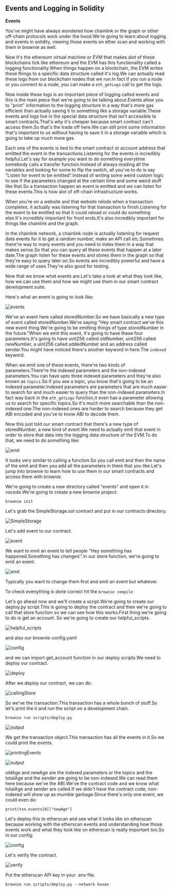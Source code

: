 ## Events and Logging in Solidity

**Events**

You've might have always wondered how chainlink or the graph or other off-chain protocols work under the hood.We're going to learn about logging and events in solidity, viewing those events on ether scan and working with them in brownie as well.

Now it's the ethereum virtual machine or EVM that makes alot of these blockchains tick like ethereum and the EVM has this functionality called a logging functionality.When things happen on a blockchain, the EVM writes these things to a specific data structure called it's log.We can actually read these logs from our blockchain nodes that we run.In fact if you run a node or you connect to a node, you can make a `eth_getLogs` call to get the logs.

Now inside these logs is an important piece of logging called events and this is the main piece that we're going to be talking about.Events allow you to "print" information to the logging structure in a way that's more gas efficient than actually saving it to something like a storage variable.These events and logs live in the special data structure that isn't accessible to smart contracts.That's why it's cheaper because smart contract can't access them.So that's the trade off here.We can still print some information that's important to us without having to save it in a storage variable which is going to take up much more gas.

Each one of the events is tied to the smart contract or account address that emitted the event in the transactions.Listening for the events is incredibly helpful.Let's say for example you want to do something everytime somebody calls a transfer function.Instead of always reading all the variables and looking for some to flip the switch, all you've to do is say "Listen for event to be emitted".Instead of writing some weird custom logic to see if the parameters changed at the certain time and some weird stuff like that.So a transaction happen an event is emitted and we can listen for these events.This is how alot of off-chain infrastructure works.

When you're on a website and that website relods when a transaction completes, it actually was listening for that transaction to finish.Listening for the event to be emitted so that it could reload or could do something else.It's incredibly important for front ends.It's also incredibly important for things like chainlink and the graph.

In the chainlink network, a chainlink node is actually listening for request data events for it to get a random number, make an API call etc.Sometimes there're way to many events and you need to index them in a way that makes sense.So that you can query all these events that happen at a later date.The graph listen for these events and stores them in the graph so that they're easy to query later on.So events are incredibly powerful and have a wide range of uses.They're also good for testing.

Now that we know what events are.Let's take a look at what they look like, how we can use them and how we might use them in our smart contract development suite.

Here's what an event is going to look like:

![events](Images/m1.png)

We've an event here called storedNumber.So we have basically a new type of event called storedNumber.We're saying "Hey smart contract we've this new event thing.We're going to be emitting things of type storedNumber in the future."When we emit this event, it's going to have these four parameters.It's going to have uint256 called oldNumber, uint256 called newNumber, a uint256 called addedNumber and an address called sender.You might have noticed there's another keyword in here.The `indexed` keyword.

When we emit one of these events, there're two kinds of parameters.There're the indexed parameters and the non-indexed parameters.You can have upto three indexed parameters and they're also known as `topics`.So if you see a topic, you know that's going to be an indexed parameter.Indexed parameters are parameters that are much easier to search for and much easier to query than the non-indexed parameters.In fact way back in the `eth_getLogs` function,it even has a parameter allowing us to search for specific topics.So it's much more searchable than the non-indexed one.The non-indexed ones are harder to search because they get ABI encoded and you've to know ABI to decode them.

Now this just told our smart contract that there's a new type of storedNumber, a new kind of event.We need to actually emit that event in order to store that data into the logging data structure of the EVM.To do that, we need to do something like:

![emit](Images/m2.png)

It looks very similar to calling a function.So you call emit and then the name of the emit and then you add all the parameters in there that you like.Let's jump into brownie to learn how to use them in our smart contracts and access them with brownie.

We're going to create a new directory called "events" and open it in vscode.We're going to create a new brownie project:

`brownie init`

Let's grab the SimpleStorage.sol contract and put in our contracts directory.

![SimpleStorage](Images/m3.png)

Let's add event to our contract.

![event](m4.png)

We want to emit an event to tell people "Hey something has happened.Something has changed.".In our store function, we're going to emit an event.

![emit](m5.png)

Typically you want to change them first and emit an event but whatever.

To check evenything is done correct hit the `brownie compile`

Let's go ahead now and we'll create a script.We're going to create our deploy.py script.This is going to deploy the contract and then we're going to call that store function so we can see how this works.First thing we're going to do is get an account.
So we're going to create our helpful_scripts.

![helpful_scripts](Images/m6.png)

and also our brownie-config.yaml

![config](Images/m7.png)

and we can import get_account function in our deploy scripts.We need to deploy our contract.

![deploy](Images/m8.png)

After we deploy our contract, we can do:

![callingStore](Images/m9.png)

So we've the transaction.This transaction has a whole bunch of stuff.So let's print the it and run the script on a development chain.

`brownie run scripts/deploy.py`

![output](Images/m10.png)

We get the transaction object.This transaction has all the events in it.So we could print the events.

![printingEvents](Images/m11.png) 

![output](Images/m12.png)

oldAge and newAge are the indexed parameters or the topics and the totalAge and the sender are going to be non-indexed.We can read them here because we've the ABI.We've the contract code and we know what totalAge and sender are called.If we didn't have the contract code, non-indexed will show up as mumble garbage.Since there's only one event, we could even do:

`print(txn.events[0]["newAge"]`

Let's deploy this to etherscan and see what it looks like on etherscan because working with the etherscan events and understanding how those events work and what they look like on etherscan is really important too.So in our config:

![config](Images/m13.png)

Let's verify the contract.

![verify](Images/m14.png)

Put the etherscan API key in your .env file.



`brownie run scripts/deploy.py --network kovan`





